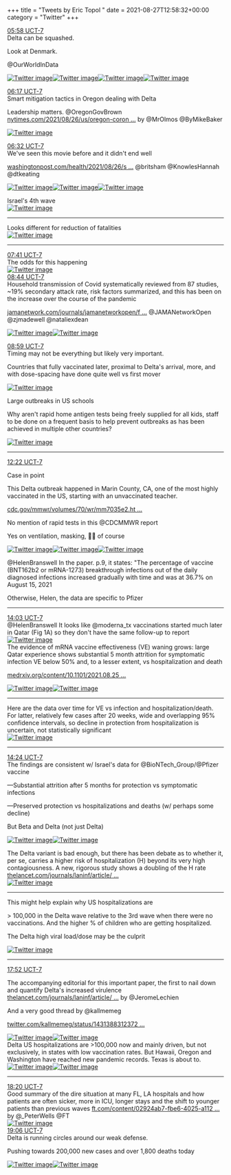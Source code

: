 +++
title = "Tweets by Eric Topol " 
date = 2021-08-27T12:58:32+00:00
category = "Twitter"
+++
<div class="tweet"> 
<div class="profile"> 
<a href="https://twitter.com/erictopol/status/1431239710605598725" target="_blank" rel="noreferer">05:58 UCT-7</a> 
</div> 
<div class="content"> 
Delta can be squashed.

Look at Denmark.

@OurWorldInData </div> 
<a href="/twitter/erictopol/images/E9zIq6eUcAM0Q7c.jpg"  ><img src="/twitter/erictopol/images/E9zIq6eUcAM0Q7c.jpg" alt="Twitter image" ></img></a><a href="/twitter/erictopol/images/E9zIsa6UUAA5-4t.jpg"  ><img src="/twitter/erictopol/images/E9zIsa6UUAA5-4t.jpg" alt="Twitter image" ></img></a><a href="/twitter/erictopol/images/E9zItnWVEAIzTJN.jpg"  ><img src="/twitter/erictopol/images/E9zItnWVEAIzTJN.jpg" alt="Twitter image" ></img></a><a href="/twitter/erictopol/images/E9zIvLxVQAYTC0w.jpg"  ><img src="/twitter/erictopol/images/E9zIvLxVQAYTC0w.jpg" alt="Twitter image" ></img></a></div> 
<div class="tweet"> 
<div class="profile"> 
<a href="https://twitter.com/erictopol/status/1431244584017817600" target="_blank" rel="noreferer">06:17 UCT-7</a> 
</div> 
<div class="content"> 
Smart mitigation tactics in Oregon dealing with Delta

Leadership matters. @OregonGovBrown <a href="https://www.nytimes.com/2021/08/26/us/oregon-coronavirus-masks-ted-wheeler.html?searchResultPosition=2" target="_blank" rel="noreferer">nytimes.com/2021/08/26/us/oregon-coron ...</a> 
 by @MrOlmos @ByMikeBaker </div> 
<a href="/twitter/erictopol/images/E9zMngJVgAgO92C.jpg"  ><img src="/twitter/erictopol/images/E9zMngJVgAgO92C.jpg" alt="Twitter image" ></img></a></div> 
<div class="tweet"> 
<div class="profile"> 
<a href="https://twitter.com/erictopol/status/1431248311583789059" target="_blank" rel="noreferer">06:32 UCT-7</a> 
</div> 
<div class="content"> 
We've seen this movie before and it didn't end well

<a href="https://www.washingtonpost.com/health/2021/08/26/sturgis-motorcycle-rally-covid-cases/" target="_blank" rel="noreferer">washingtonpost.com/health/2021/08/26/s ...</a> 
  @britsham @KnowlesHannah @dtkeating </div> 
<a href="/twitter/erictopol/images/E9zPdjGUUAAkkpX.jpg"  ><img src="/twitter/erictopol/images/E9zPdjGUUAAkkpX.jpg" alt="Twitter image" ></img></a><a href="/twitter/erictopol/images/E9zPkgtVcAIwPFB.jpg"  ><img src="/twitter/erictopol/images/E9zPkgtVcAIwPFB.jpg" alt="Twitter image" ></img></a><a href="/twitter/erictopol/images/E9zPl4BVQAAqsmz.jpg"  ><img src="/twitter/erictopol/images/E9zPl4BVQAAqsmz.jpg" alt="Twitter image" ></img></a></div> 
<div class="thread"> 
<div class="thread-content"> 
Israel's 4th wave </div> 
<a href="/twitter/erictopol/images/E9zf5S-VUAA-vEm.jpg"  ><img src="/twitter/erictopol/images/E9zf5S-VUAA-vEm.jpg" alt="Twitter image" ></img></a><hr><div class="thread-content"> 
Looks different for reduction of fatalities </div> 
<a href="/twitter/erictopol/images/E9zgPnSVgAEdk3C.jpg"  ><img src="/twitter/erictopol/images/E9zgPnSVgAEdk3C.jpg" alt="Twitter image" ></img></a><hr><div class="profile"> 
<a href="https://twitter.com/erictopol/status/1431265676585357315" target="_blank" rel="noreferer">07:41 UCT-7</a> 
</div> 
<div class="content"> 
The odds for this happening </div> 
<a href="/twitter/erictopol/images/E9zgWqtVcAcHarT.jpg"  ><img src="/twitter/erictopol/images/E9zgWqtVcAcHarT.jpg" alt="Twitter image" ></img></a></div> 
<div class="tweet"> 
<div class="profile"> 
<a href="https://twitter.com/erictopol/status/1431281506123616258" target="_blank" rel="noreferer">08:44 UCT-7</a> 
</div> 
<div class="content"> 
Household transmission of Covid systematically reviewed from 87 studies, ~19% secondary attack rate, risk factors summarized, and this has been on the increase over the course of the pandemic

<a href="https://jamanetwork.com/journals/jamanetworkopen/fullarticle/2783544" target="_blank" rel="noreferer">jamanetwork.com/journals/jamanetworkopen/f ...</a> 
 @JAMANetworkOpen @zjmadewell @nataliexdean </div> 
<a href="/twitter/erictopol/images/E9zun95VIAIxsCz.jpg"  ><img src="/twitter/erictopol/images/E9zun95VIAIxsCz.jpg" alt="Twitter image" ></img></a><a href="/twitter/erictopol/images/E9zupVUVQAIkVs0.jpg"  ><img src="/twitter/erictopol/images/E9zupVUVQAIkVs0.jpg" alt="Twitter image" ></img></a></div> 
<div class="tweet"> 
<div class="profile"> 
<a href="https://twitter.com/erictopol/status/1431285176101867522" target="_blank" rel="noreferer">08:59 UCT-7</a> 
</div> 
<div class="content"> 
Timing may not be everything but likely very important.

Countries that fully vaccinated later, proximal to Delta's arrival, more, and with dose-spacing have done quite well vs first mover </div> 
<a href="/twitter/erictopol/images/E9zyQN9UYAI1FLq.jpg"  ><img src="/twitter/erictopol/images/E9zyQN9UYAI1FLq.jpg" alt="Twitter image" ></img></a></div> 
<div class="thread"> 
<div class="thread-content"> 
Large outbreaks in US schools

Why aren't rapid home antigen tests being freely supplied for all kids, staff to be done on a frequent basis to help prevent outbreaks as has been achieved in multiple other countries? </div> 
<a href="/twitter/erictopol/images/E90Kaq5UcAMokt8.jpg"  ><img src="/twitter/erictopol/images/E90Kaq5UcAMokt8.jpg" alt="Twitter image" ></img></a><hr><div class="profile"> 
<a href="https://twitter.com/erictopol/status/1431336259113259009" target="_blank" rel="noreferer">12:22 UCT-7</a> 
</div> 
<div class="content"> 
Case in point

This Delta outbreak happened in Marin County, CA, one of the most highly vaccinated in the US, starting with an unvaccinated teacher.

<a href="https://www.cdc.gov/mmwr/volumes/70/wr/mm7035e2.htm?s_cid=mm7035e2_w" target="_blank" rel="noreferer">cdc.gov/mmwr/volumes/70/wr/mm7035e2.ht ...</a> 


No mention of rapid tests in this @CDCMMWR report

Yes on ventilation, masking, 💉💉 of course </div> 
<a href="/twitter/erictopol/images/E90gNYqUcAM2JiA.jpg"  ><img src="/twitter/erictopol/images/E90gNYqUcAM2JiA.jpg" alt="Twitter image" ></img></a><a href="/twitter/erictopol/images/E90gRrTVIAAhZ-9.jpg"  ><img src="/twitter/erictopol/images/E90gRrTVIAAhZ-9.jpg" alt="Twitter image" ></img></a><a href="/twitter/erictopol/images/E90fSKWVUAAxocM.jpg"  ><img src="/twitter/erictopol/images/E90fSKWVUAAxocM.jpg" alt="Twitter image" ></img></a></div> 
<div class="thread"> 
<div class="thread-content"> 
@HelenBranswell In the paper. p.9,  it states: "The percentage of vaccine (BNT162b2 or mRNA-1273) breakthrough infections out of the daily diagnosed infections increased gradually with time and was at 36.7% on August 15, 2021

Otherwise, Helen, the data are specific to Pfizer</div> 
<hr><div class="profile"> 
<a href="https://twitter.com/erictopol/status/1431361754055929856" target="_blank" rel="noreferer">14:03 UCT-7</a> 
</div> 
<div class="content"> 
@HelenBranswell It looks like @moderna_tx vaccinations started much later in Qatar (Fig 1A) so they don't have the same follow-up to report </div> 
<a href="/twitter/erictopol/images/E903z-bUYAIyJCu.jpg"  ><img src="/twitter/erictopol/images/E903z-bUYAIyJCu.jpg" alt="Twitter image" ></img></a></div> 
<div class="thread"> 
<div class="thread-content"> 
The evidence of mRNA vaccine effectiveness (VE) waning grows: large Qatar experience shows substantial 5 month attrition for symptomatic infection VE below 50% and, to a lesser extent, vs hospitalization and death

<a href="https://www.medrxiv.org/content/10.1101/2021.08.25.21262584v1" target="_blank" rel="noreferer">medrxiv.org/content/10.1101/2021.08.25 ...</a> 
 </div> 
<a href="/twitter/erictopol/images/E90xzZbVUAEIX1v.png"  ><img src="/twitter/erictopol/images/E90xzZbVUAEIX1v.png" alt="Twitter image" ></img></a><a href="/twitter/erictopol/images/E90xxQQUcAAsHLl.jpg"  ><img src="/twitter/erictopol/images/E90xxQQUcAAsHLl.jpg" alt="Twitter image" ></img></a><hr><div class="thread-content"> 
Here are the data over time for VE vs infection and hospitalization/death. For latter, relatively few cases after 20 weeks, wide and overlapping 95% confidence intervals, so decline in protection from hospitalization is uncertain, not statistically significant </div> 
<a href="/twitter/erictopol/images/E90ztUjVIAEs_7B.png"  ><img src="/twitter/erictopol/images/E90ztUjVIAEs_7B.png" alt="Twitter image" ></img></a><hr><div class="profile"> 
<a href="https://twitter.com/erictopol/status/1431367056633389058" target="_blank" rel="noreferer">14:24 UCT-7</a> 
</div> 
<div class="content"> 
The findings are consistent w/ Israel's data for @BioNTech_Group/@Pfizer vaccine 

—Substantial attrition after 5 months for protection vs symptomatic infections 

—Preserved protection vs hospitalizations and deaths (w/ perhaps some decline)

But Beta and Delta (not just Delta) </div> 
<a href="/twitter/erictopol/images/E908d_YVUAAqeAA.jpg"  ><img src="/twitter/erictopol/images/E908d_YVUAAqeAA.jpg" alt="Twitter image" ></img></a><a href="/twitter/erictopol/images/E908gdlUUAQuUdT.jpg"  ><img src="/twitter/erictopol/images/E908gdlUUAQuUdT.jpg" alt="Twitter image" ></img></a></div> 
<div class="thread"> 
<div class="thread-content"> 
The Delta variant is bad enough, but there has been debate as to whether it, per se, carries a higher risk of hospitalization (H) beyond its very high contagiousness. A new, rigorous study shows a doubling of the H rate <a href="https://www.thelancet.com/journals/laninf/article/PIIS1473-3099(21)00475-8/fulltext" target="_blank" rel="noreferer">thelancet.com/journals/laninf/article/ ...</a> 
 </div> 
<a href="/twitter/erictopol/images/E91FBDSVIAEe7WP.jpg"  ><img src="/twitter/erictopol/images/E91FBDSVIAEe7WP.jpg" alt="Twitter image" ></img></a><hr><div class="thread-content"> 
This might help explain why US hospitalizations are 

&gt; 100,000 in the Delta wave relative to the 3rd wave when there were no vaccinations. And the higher % of children who are getting hospitalized.

The Delta high viral load/dose may be the culprit </div> 
<a href="/twitter/erictopol/images/E91NSmVVcAEqzgC.jpg"  ><img src="/twitter/erictopol/images/E91NSmVVcAEqzgC.jpg" alt="Twitter image" ></img></a><hr><div class="profile"> 
<a href="https://twitter.com/erictopol/status/1431419286317256705" target="_blank" rel="noreferer">17:52 UCT-7</a> 
</div> 
<div class="content"> 
The accompanying editorial for this important paper, the first to nail down and quantify Delta's increased virulence <a href="https://www.thelancet.com/journals/laninf/article/PIIS1473-3099(21)00474-6/fulltext" target="_blank" rel="noreferer">thelancet.com/journals/laninf/article/ ...</a> 
 by @JeromeLechien

And a very good thread by @kallmemeg 

<a href="https://twitter.com/kallmemeg/status/1431388312372142082" target="_blank" rel="noreferer">twitter.com/kallmemeg/status/1431388312372 ...</a> 
 </div> 
<a href="/twitter/erictopol/images/E91rPj8VIAMZBTR.jpg"  ><img src="/twitter/erictopol/images/E91rPj8VIAMZBTR.jpg" alt="Twitter image" ></img></a><a href="/twitter/erictopol/images/E91rRIUVEAIMsD1.jpg"  ><img src="/twitter/erictopol/images/E91rRIUVEAIMsD1.jpg" alt="Twitter image" ></img></a></div> 
<div class="thread"> 
<div class="thread-content"> 
Delta US hospitalizations are &gt;100,000 now and mainly driven, but not exclusively, in states with low vaccination rates. But Hawaii, Oregon and Washington have reached new pandemic records. Texas is about to. </div> 
<a href="/twitter/erictopol/images/E91wt_cUYAAm-Ze.jpg"  ><img src="/twitter/erictopol/images/E91wt_cUYAAm-Ze.jpg" alt="Twitter image" ></img></a><a href="/twitter/erictopol/images/E91wzq0VEAA46kU.jpg"  ><img src="/twitter/erictopol/images/E91wzq0VEAA46kU.jpg" alt="Twitter image" ></img></a><hr><div class="profile"> 
<a href="https://twitter.com/erictopol/status/1431426395121405952" target="_blank" rel="noreferer">18:20 UCT-7</a> 
</div> 
<div class="content"> 
Good summary of the dire situation at many FL, LA hospitals and how patients are often sicker, more in ICU, longer stays and the shift to younger patients than previous waves <a href="https://www.ft.com/content/02924ab7-fbe6-4025-a112-ee9657c5ddcd" target="_blank" rel="noreferer">ft.com/content/02924ab7-fbe6-4025-a112 ...</a> 
 by @_PeterWells @FT </div> 
<a href="/twitter/erictopol/images/E91xD89VEAIBwAM.jpg"  ><img src="/twitter/erictopol/images/E91xD89VEAIBwAM.jpg" alt="Twitter image" ></img></a></div> 
<div class="tweet"> 
<div class="profile"> 
<a href="https://twitter.com/erictopol/status/1431438126640103424" target="_blank" rel="noreferer">19:06 UCT-7</a> 
</div> 
<div class="content"> 
Delta is running circles around our weak defense.

Pushing towards 200,000 new cases and over 1,800 deaths today </div> 
<a href="/twitter/erictopol/images/E9186NTUcAEH0yQ.jpg"  ><img src="/twitter/erictopol/images/E9186NTUcAEH0yQ.jpg" alt="Twitter image" ></img></a><a href="/twitter/erictopol/images/E919I5wVgAAXLHv.jpg"  ><img src="/twitter/erictopol/images/E919I5wVgAAXLHv.jpg" alt="Twitter image" ></img></a></div> 


